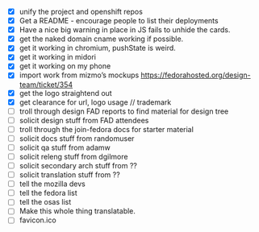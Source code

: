 - [X] unify the project and openshift repos
- [X] Get a README - encourage people to list their deployments
- [X] Have a nice big warning in place in JS fails to unhide the cards.
- [X] get the naked domain cname working if possible.
- [X] get it working in chromium, pushState is weird.
- [X] get it working in midori
- [X] get it working on my phone
- [X] import work from mizmo’s mockups https://fedorahosted.org/design-team/ticket/354
- [X] get the logo straightend out
- [X] get clearance for url, logo usage // trademark
- [ ] troll through design FAD reports to find material for design tree
- [ ] solicit design stuff from FAD attendees
- [ ] troll through the join-fedora docs for starter material
- [ ] solicit docs stuff from randomuser
- [ ] solicit qa stuff from adamw
- [ ] solicit releng stuff from dgilmore
- [ ] solicit secondary arch stuff from ??
- [ ] solicit translation stuff from ??
- [ ] tell the mozilla devs
- [ ] tell the fedora list
- [ ] tell the osas list
- [ ] Make this whole thing translatable.
- [ ] favicon.ico
